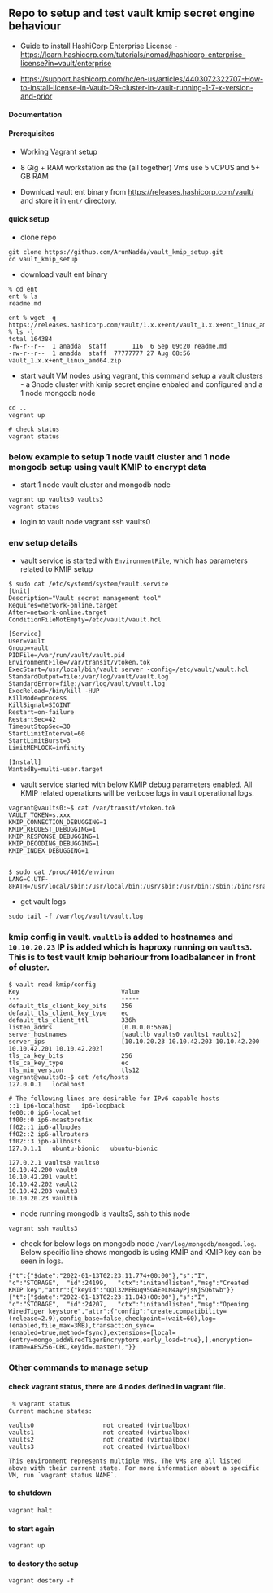 ## Repo to setup and test vault kmip secret engine behaviour


- Guide to install HashiCorp Enterprise License - https://learn.hashicorp.com/tutorials/nomad/hashicorp-enterprise-license?in=vault/enterprise

- https://support.hashicorp.com/hc/en-us/articles/4403072322707-How-to-install-license-in-Vault-DR-cluster-in-vault-running-1-7-x-version-and-prior


#### Documentation


#### Prerequisites

- Working Vagrant setup
- 8 Gig + RAM workstation as the (all together) Vms use 5 vCPUS and 5+ GB RAM

- Download vault ent binary from https://releases.hashicorp.com/vault/ and store it in `ent/` directory. 


#### quick setup

-  clone repo

```
git clone https://github.com/ArunNadda/vault_kmip_setup.git
cd vault_kmip_setup
```
- download vault ent binary 

```
% cd ent
ent % ls
readme.md

ent % wget -q https://releases.hashicorp.com/vault/1.x.x+ent/vault_1.x.x+ent_linux_amd64.zip
% ls -l
total 164384
-rw-r--r--  1 anadda  staff       116  6 Sep 09:20 readme.md
-rw-r--r--  1 anadda  staff  77777777 27 Aug 08:56 vault_1.x.x+ent_linux_amd64.zip
```
- start vault VM nodes using vagrant, this command setup a vault clusters - a 3node cluster with kmip secret engine enbaled and configured and a 1 node mongodb node

```
cd ..
vagrant up

# check status 
vagrant status
```


### below example to setup 1 node vault cluster and 1 node mongodb setup using vault KMIP to encrypt data

- start 1 node vault cluster and mongodb node

```
vagrant up vaults0 vaults3
vagrant status
```

- login to vault node
vagrant ssh vaults0


### env setup details

- vault service is started with `EnvironmentFile`, which has parameters related to KMIP setup

```
$ sudo cat /etc/systemd/system/vault.service
[Unit]
Description="Vault secret management tool"
Requires=network-online.target
After=network-online.target
ConditionFileNotEmpty=/etc/vault/vault.hcl

[Service]
User=vault
Group=vault
PIDFile=/var/run/vault/vault.pid
EnvironmentFile=/var/transit/vtoken.tok
ExecStart=/usr/local/bin/vault server -config=/etc/vault/vault.hcl
StandardOutput=file:/var/log/vault/vault.log
StandardError=file:/var/log/vault/vault.log
ExecReload=/bin/kill -HUP
KillMode=process
KillSignal=SIGINT
Restart=on-failure
RestartSec=42
TimeoutStopSec=30
StartLimitInterval=60
StartLimitBurst=3
LimitMEMLOCK=infinity

[Install]
WantedBy=multi-user.target
```

- vault service started with below KMIP debug parameters enabled. All KMIP related operations will be verbose logs in vault operational logs.

```
vagrant@vaults0:~$ cat /var/transit/vtoken.tok
VAULT_TOKEN=s.xxx
KMIP_CONNECTION_DEBUGGING=1
KMIP_REQUEST_DEBUGGING=1
KMIP_RESPONSE_DEBUGGING=1
KMIP_DECODING_DEBUGGING=1
KMIP_INDEX_DEBUGGING=1


$ sudo cat /proc/4016/environ
LANG=C.UTF-8PATH=/usr/local/sbin:/usr/local/bin:/usr/sbin:/usr/bin:/sbin:/bin:/snap/binHOME=/etc/vaultLOGNAME=vaultUSER=vaultSHELL=/bin/falseINVOCATION_ID=32bbb9e87ed04833830624b6bf4a5e5eVAULT_TOKEN=s.aGzyTg2a9sEQEKwLcW4W8MwXKMIP_CONNECTION_DEBUGGING=1KMIP_REQUEST_DEBUGGING=1KMIP_RESPONSE_DEBUGGING=1KMIP_DECODING_DEBUGGING=1KMIP_INDEX_DEBUGGING=1
```

- get vault logs

```
sudo tail -f /var/log/vault/vault.log
```



### kmip config in vault. `vaultlb` is added to hostnames and `10.10.20.23` IP is added which is haproxy running on `vaults3`. This is to test vault kmip behariour from loadbalancer in front of cluster.

```
$ vault read kmip/config
Key                            Value
---                            -----
default_tls_client_key_bits    256
default_tls_client_key_type    ec
default_tls_client_ttl         336h
listen_addrs                   [0.0.0.0:5696]
server_hostnames               [vaultlb vaults0 vaults1 vaults2]
server_ips                     [10.10.20.23 10.10.42.203 10.10.42.200 10.10.42.201 10.10.42.202]
tls_ca_key_bits                256
tls_ca_key_type                ec
tls_min_version                tls12
vagrant@vaults0:~$ cat /etc/hosts
127.0.0.1	localhost

# The following lines are desirable for IPv6 capable hosts
::1	ip6-localhost	ip6-loopback
fe00::0	ip6-localnet
ff00::0	ip6-mcastprefix
ff02::1	ip6-allnodes
ff02::2	ip6-allrouters
ff02::3	ip6-allhosts
127.0.1.1	ubuntu-bionic	ubuntu-bionic

127.0.2.1 vaults0 vaults0
10.10.42.200 vault0
10.10.42.201 vault1
10.10.42.202 vault2
10.10.42.203 vault3
10.10.20.23 vaultlb
```


- node running mongodb is vaults3, ssh to this node

```
vagrant ssh vaults3
```


- check for below logs on mongodb node `/var/log/mongodb/mongod.log`. Below specific line shows mongodb is using KMIP and KMIP key can be seen in logs.



```
{"t":{"$date":"2022-01-13T02:23:11.774+00:00"},"s":"I",  "c":"STORAGE",  "id":24199,   "ctx":"initandlisten","msg":"Created KMIP key","attr":{"keyId":"QQl32MEBuq95GAEeLN4ayPjsNjSQ6twb"}}
{"t":{"$date":"2022-01-13T02:23:11.843+00:00"},"s":"I",  "c":"STORAGE",  "id":24207,   "ctx":"initandlisten","msg":"Opening WiredTiger keystore","attr":{"config":"create,compatibility=(release=2.9),config_base=false,checkpoint=(wait=60),log=(enabled,file_max=3MB),transaction_sync=(enabled=true,method=fsync),extensions=[local={entry=mongo_addWiredTigerEncryptors,early_load=true},],encryption=(name=AES256-CBC,keyid=.master),"}}
```




### Other commands to manage setup

#### check vagrant status, there are 4 nodes defined in vagrant file. 

```
 % vagrant status
Current machine states:

vaults0                   not created (virtualbox)
vaults1                   not created (virtualbox)
vaults2                   not created (virtualbox)
vaults3                   not created (virtualbox)

This environment represents multiple VMs. The VMs are all listed
above with their current state. For more information about a specific
VM, run `vagrant status NAME`.
```


#### to shutdown

```
vagrant halt
```


#### to start again

```
vagrant up
```

#### to destory the setup

```
vagrant destory -f
```


